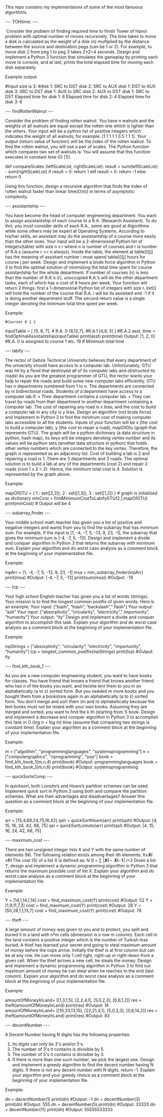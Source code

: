 
This repo contains my implementaions of some of the most famuous algorithms.

--- TOHtime: ---

 Consider the problem of finding required time to finish Tower of Hanoi problem with optimal number of moves recursively. The time takes to move a disk is calculated as the weight of a disk (n) multiplied by the distance between the source and destination pegs (can be 1 or 2). For example, to move disk 2 from peg 1 to peg 3 takes 2*2=4 seconds. Design and implement a Python 3 function that simulates the gameplay by printing each move to console, and at last, prints the total elapsed time for moving each disk separately.

Example output:

#Input size is 3:
#disk 1: SRC to DST
disk 2: SRC to AUX
disk 1: DST to AUX
disk 3: SRC to DST
disk 1: AUX to SRC
disk 2: AUX to DST
disk 1: SRC to DST
Elapsed time for disk 1: 6
Elapsed time for disk 2: 4
Elapsed time for disk 3: 6

--- findRottenWalnut ---

Consider the problem of finding rotten walnut. You have n walnuts and the weights of all walnuts are equal except the rotten one which is lighter than the others. Your input will be a python list of positive integers which indicates the weight of all walnuts; for example: [1 1 1 1 1 0.5 1 1 1]. Your output (return value of function) will be the index of the rotten walnut. To find the rotten walnut, you will use a pair of scales. The Python function which compares two set of walnuts is:
You will assume that this function executes in constant time (O (1)).

def compareScales (leftScaleList, rightScaleList):
    result = sum(leftScaleList) - sum(rightScaleList)
    if result < 0:
        return 1
    elif result > 0:
        return -1
    else:
        return 0
        
Using this function, design a recursive algorithm that finds the index of rotten walnut
faster than linear time(O(n)) in terms of asymptotic complexity.

--- assistantship ---

You have become the head of computer engineering department. You want to assign assistantship of each course to a R.A. (Research Assistant). To do this, you must consider skills of each R.A., some are good at Algorithms while some others may be expert at Operating Systems. According to his/her skills, an assistant may do the assistantship of a course more easily than the other ones.
Your input will be a 2-dimensional Python list of integers(table) with size n x r where n is number of courses and r is number of R.A.s (assume r >= n always). Inside the table, the element at table[i][j] has the meaning of assistant number i must spend table[i][j] hours for course j per week. Design and implement a brute force algorithm in Python 3 to find the optimal solution of minimizing the total time spent for course assistantship for the whole department. If number of courses (n) is less than the number of R.A.’s (r), unoccupied R.A.’s will do the other department tasks, each of which has a cost of 6 hours per week. Your function will return 2 things: first a 1-dimensional Python list of integers with size r, list[i] will hold the number of the course that R.A. i will be its assistant and -1 if it is doing another department stuff. The second return value is a single integer denoting the minimum total time spent per week.

Example:

    #Courses 0 1 2
inputTable = [ [5, 8, 7], # R.A. 0
                      [8,12,7], #R.A.1
                      [4,8, 5] ] #R.A.2
asst, time = findOptimalAssistantship(inputTable)
print(asst)
print(time)
Output:
[1, 2, 0] #R.A. 0 is assigned to course 1 etc.
19 # Minimum total time

--- labify ---

The rector of Gebze Technical University believes that every department of the university should have access to a computer lab. Unfortunately, GTU was hit by a flood that destroyed all of its computer labs and obstructed its roads! As you are the greatest programmer of GTU, the rector wants your help to repair the roads and build some new computer labs efficiently.
GTU has n departments numbered from 1 to n. The departments are connected by m bidirectional roads. Students of a department have access to a computer lab if:
• Their department contains a computer lab.
• They can travel by roads from their department to another department containing a computer lab.
The cost of repairing any road is x liras, and the cost to build a computer lab in any city is y liras. Design an algorithm (not brute force) and implement in Python 3 to find the minimum cost of making computer labs accessible to all the students. Inputs of your function will be x (the cost to build a computer lab), y (the cost to repair a road), mapOfGtu (graph that represents GTU). The graph will be a python dictionary (a data structure in python, hash map), its keys will be integers denoting vertex number and its values will be python sets (another data structure in python) that holds other vertex numbers which are connected to the key vertex. Therefore, the graph is represented as an adjacency list.
Cost of building a lab is 2 and repairing a road is 1. There are 3 departments and 3 roads. The optimal solution is to build a lab at any of the departments (cost 2) and repair 2 roads (cost 1 x 2 = 2). Hence, the minimum total cost is 4. Solution is represented by the graph above.

Example:

mapOfGTU = {
                        1 : set([2,3]),
                        2 : set([1,3]),
                        3 : set([1,2])
                        } # graph is initialized as dictionary
minCost = findMinimumCostToLabifyGTU(2,1,mapOfGTU)
print(minCost) # Output will be 4

--- subarray_finder ---

Your middle school math teacher has given you a list of positive and negative integers and wants from you to find the subarray that has minimum sum. For example, if the input is [1, -4, -7, 5, -13, 9, 23, -1], the subarray that gives the minimum sum is [-4, -7, 5, -13]. Design and implement a divide and conquer algorithm in Python 3 that returns the subarray with minimum sum. Explain your algorithm and do worst case analysis as a comment block at the beginning of your implementation file.

Example:

inpArr = [1, -4, -7, 5, -13, 9, 23, -1]
msa = min_subarray_finder(inpArr)
print(msa)
#Output: [-4, -7, 5, -13]
print(sum(msa))
#Output: -19

--- lcp ---

Your high school English teacher has given you a list of words (strings). Your mission is to find the longest common postfix of given words. Here is an example:
Your input: [“bash”, “trash”, “backslash”,” flash”]
Your output: “ash”
Your input: [“absorptivity”, “circularity”, “electricity”,” importunity”, “humanity”]
Your output: “ity”
Design and implement a divide and conquer algorithm to accomplish this task. Explain your algorithm and do worst case analysis as a comment block at the beginning of your implementation file.

Example:

inpStrings = ["absorptivity", "circularity”, "electricity", "importunity", "humanity"]
lcp = longest_common_postfix(inpStrings)
print(lcp)
#Output: ity

--- find_kth_book_1 ---

As you are a new computer engineering student, you want to have books for classes. You have friend that knows a friend that knows another friend who has n of the books you want, and he/she lent them to you in an alphabetically (a to z) sorted form. But you needed m more books and you bought them from a bookstore again in an alphabetically (a to z) sorted form. You don’t merge and sort them (m and n) alphabetically because the lent books must not be mixed with your own books. Assuming they are merged and sorted, you want to find the k th (starting from 1) book. Design and implement a decrease and conquer algorithm in Python 3 to accomplish this task in O (log n + log m) time (assume that comparing two strings is constant time). Explain your algorithm as a comment block at the beginning of your implementation file.

Example:

m = ["algotihm", "programminglanguages", "systemsprogramming"] n = ["computergraphics", "cprogramming", "oop"]
book = find_kth_book_1(m,n,4)
print(book)
#Output: programminglanguages
book = find_kth_book_1(m,n,6)
print(book)
#Output: systemsprogramming

--- quickSortsComp ---

In quicksort, both Lomuto’s and Hoare’s partition schemes can be used. Implement quick sort in Python 3 using both and compare the partition schemes. What are their advantages and disadvantages? Answer this question as a comment block at the
beginning of your implementation file.

Example:

arr = [15,4,68,24,75,16,42]
qsh = quickSortHoare(arr)
print(qsh)
#Output: [4, 15, 16, 24, 42, 68, 75]
qsl = quickSortLomuto(arr)
print(qsl)
#Output: [4, 15, 16, 24, 42, 68, 75]

--- maximum_cost ---

There are two unsigned integer lists X and Y with the same number of elements (N). The following relation exists among their ith elements:
𝟏≤𝑿𝒊 ≤𝒀𝒊
The cost (S) of a list X is defined as:
    𝑁
𝑆 = ∑ |𝑿𝒊 − 𝑿𝒊−𝟏|
    𝑖=2
Given a list Y, design and implement a dynamic programming algorithm in Python 3 that returns the maximum possible cost of list X.
Explain your algorithm and do worst case analysis as a comment block at the beginning of your implementation file.

Example:

Y = [14,1,14,1,14]
cost = find_maximum_cost(Y)
print(cost)
#Output: 52
Y = [1,9,11,7,3]
cost = find_maximum_cost(Y)
print(cost)
#Output: 28
Y = [50,28,1,1,13,7]
cost = find_maximum_cost(Y)
print(cost)
#Output: 78

--- theft ---

A large amount of money was given to you and to protect, you split and buried it in a land with n*m cells (dimension is n row m column). Each cell in the land contains a positive integer which is the number of Turkish liras buried. A thief has learned your secret and going to steal maximum amount of money before the cops arrive. Initially the thief is at first column but can be at any row. He can move only 1 cell right, right-up or right-down from a given cell. When the thief arrives a new cell, he steals the money.
Design and implement a dynamic programming algorithm in Python 3 to find out maximum amount of money he can steal when he reaches to the end (last column). Explain your algorithm and do worst case analysis as a comment block at the beginning of your implementation file.

Example:

amountOfMoneyInLand= [[1,3,1,5], [2,2,4,1], [5,0,2,3], [0,6,1,2]]
res = theft(amountOfMoneyInLand)
print(res)
#Output: 16
amountOfMoneyInLand= [[10,33,13,15], [22,21,4,1], [5,0,2,3], [0,6,14,2]]
res = theft(amountOfMoneyInLand)
print(res)
#Output: 83

--- decentNumber ---

A Decent Number having N digits has the following properties:
1. Its digits can only be 3's and/or 5's.
2. The number of 3's it contains is divisible by 5.
3. The number of 5's it contains is divisible by 3.
4. If there is more than one such number, we pick the largest one.
Design and implement a greedy algorithm to find the decent number having N digits. If there is not any decent number with N digits, return -1. Explain your algorithm and your greedy choice as a comment block at the beginning of your implementation file.

Example:

dn = decentNumber(1)
print(dn)
#Output: -1
dn = decentNumber(3)
print(dn)
#Output: 555
dn = decentNumber(5)
print(dn)
#Output: 33333
dn = decentNumber(11)
print(dn)
#Output: 55555533333

